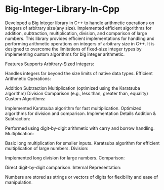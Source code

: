 # Big-Integer-Library-In-Cpp
Developed a Big Integer library in C++ to handle arithmetic operations on integers of arbitrary size(any size).  Implemented efficient algorithms for addition, subtraction, multiplication, division, and comparison of large numbers.
This library provides efficient implementations for handling and performing arithmetic operations on integers of arbitrary size in C++. It is designed to overcome the limitations of fixed-size integer types by implementing custom algorithms for big integer arithmetic.

Features
Supports Arbitrary-Sized Integers:

Handles integers far beyond the size limits of native data types.
Efficient Arithmetic Operations:

Addition
Subtraction
Multiplication (optimized using the Karatsuba algorithm)
Division
Comparison (e.g., less than, greater than, equality)
Custom Algorithms:

Implemented Karatsuba algorithm for fast multiplication.
Optimized algorithms for division and comparison.
Implementation Details
Addition & Subtraction:

Performed using digit-by-digit arithmetic with carry and borrow handling.
Multiplication:

Basic long multiplication for smaller inputs.
Karatsuba algorithm for efficient multiplication of large numbers.
Division:

Implemented long division for large numbers.
Comparison:

Direct digit-by-digit comparison.
Internal Representation:

Numbers are stored as strings or vectors of digits for flexibility and ease of manipulation.
